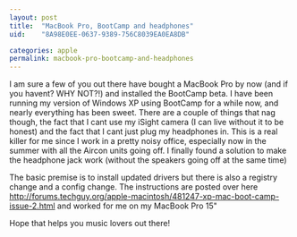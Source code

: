 ```yaml
---
layout: post
title:  "MacBook Pro, BootCamp and headphones"
uid:	"8A98E0EE-0637-9389-756C8039EA0EA8DB"

categories: apple
permalink: macbook-pro-bootcamp-and-headphones
---
```

I am sure a few of you out there have bought a MacBook Pro by now (and if you havent? WHY NOT?!) and installed the BootCamp beta. I have been running my version of Windows XP using BootCamp for a while now, and nearly everything has been sweet. There are a couple of things that nag though, the fact that I cant use my iSight camera (I can live without it to be honest) and the fact that I cant just plug my headphones in. This is a real killer for me since I work in a pretty noisy office, especially now in the summer with all the Aircon units going off. I finally found a solution to make the headphone jack work (without the speakers going off at the same time)

The basic premise is to install updated drivers but there is also a registry change and a config change. The instructions are posted over here <a href="http://forums.techguy.org/apple-macintosh/481247-xp-mac-boot-camp-issue-2.html">http://forums.techguy.org/apple-macintosh/481247-xp-mac-boot-camp-issue-2.html</a> and worked for me on my MacBook Pro 15"

Hope that helps you music lovers out there!